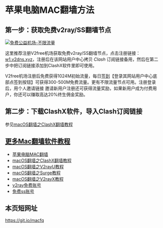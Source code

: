 <h1>苹果电脑MAC翻墙方法</h1>

## 第一步：获取免费v2ray/SS翻墙节点

[![免费公益机场-不限流量](https://v2free.org/images/fbyt2.jpg)](https://w1.v2dns.xyz/auth/register?code=cd79)

这里推荐注册V2free机场获取免费v2ray/SS翻墙节点，点击注册链接：<a href="https://w1.v2dns.xyz/auth/register?code=cd79" target="_blank">w1.v2dns.xyz</a>，注册后在该网站用户中心拷贝 *Clash* 订阅链接备用，然后在第二步中把订阅链接添加到ClashX软件里即可使用。

V2free机场注册后免费获得1024M初始流量，每日[签到](https://raw.githubusercontent.com/bannedbook/fanqiang/master/v2ss/images/checkin.jpg)【登录其网站用户中心底部点签到按钮】可获得300-500M免费流量。更有不限流量节点可用。注册登录后，用个人邀请链接 邀请新用户注册还可获得流量奖励，如果新用户成为付费用户，你还可以赚取高达20%终生佣金奖励。

## 第二步：下载ClashX软件，导入Clash订阅链接

参见[macOS翻墙之ClashX翻墙教程](https://github.com/bannedbook/fanqiang/tree/master/macos/ClashX.md)

## [更多Mac翻墙软件教程](https://github.com/bannedbook/fanqiang/tree/master/macos)

  * [苹果电脑MAC翻墙](https://github.com/bannedbook/fanqiang/wiki/%E8%8B%B9%E6%9E%9C%E7%94%B5%E8%84%91MAC%E7%BF%BB%E5%A2%99)
  * [macOS翻墙之ClashX翻墙教程](https://github.com/bannedbook/fanqiang/tree/master/macos/ClashX.md)
  * [macOS翻墙之V2rayU教程](https://github.com/bannedbook/fanqiang/tree/master/macos/V2RayU.md)
  * [macOS翻墙之Surge教程](https://github.com/bannedbook/fanqiang/tree/master/macos/Surge.md)
  * [macOS翻墙之V2rayX教程](https://github.com/bannedbook/fanqiang/tree/master/macos/V2rayX.md)
  * [v2ray免费账号](https://github.com/bannedbook/fanqiang/wiki/v2ray%E5%85%8D%E8%B4%B9%E8%B4%A6%E5%8F%B7)
  * [免费ss账号](https://github.com/bannedbook/fanqiang/wiki/%E5%85%8D%E8%B4%B9ss%E8%B4%A6%E5%8F%B7)

## 本页短网址

https://git.io/macfq